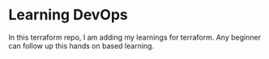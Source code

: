
# Learning DevOps

In this terraform repo, I am adding my learnings for terraform.
Any beginner can follow up this hands on based learning.


